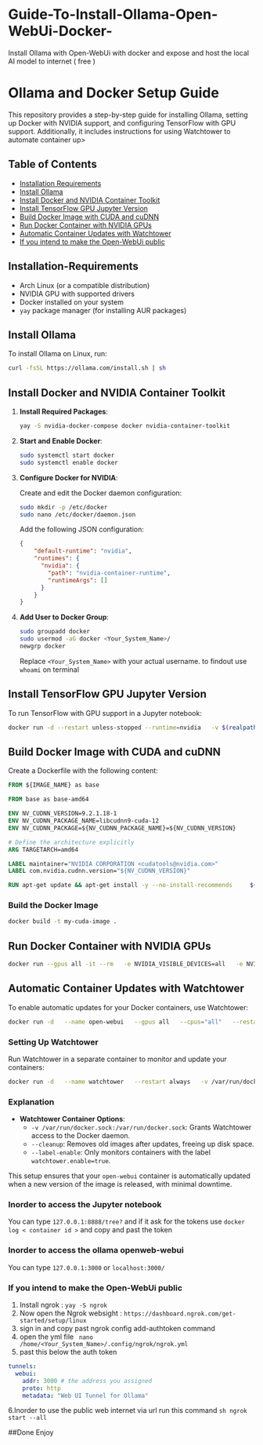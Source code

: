 # Guide-To-Install-Ollama-Open-WebUi-Docker-

Install Ollama with Open-WebUi with docker and expose and host the local AI model to internet ( free ) 

# Ollama and Docker Setup Guide

This repository provides a step-by-step guide for installing Ollama, setting up Docker with NVIDIA support, and configuring TensorFlow with GPU support. Additionally, it includes instructions for using Watchtower to automate container up>

## Table of Contents

- [Installation Requirements](#installation-requirements)
- [Install Ollama](#install-ollama)
- [Install Docker and NVIDIA Container Toolkit](#install-docker-and-nvidia-container-toolkit)
- [Install TensorFlow GPU Jupyter Version](#install-tensorflow-gpu-jupyter-version)
- [Build Docker Image with CUDA and cuDNN](#build-docker-image-with-cuda-and-cudnn)
- [Run Docker Container with NVIDIA GPUs](#run-docker-container-with-nvidia-gpus)
- [Automatic Container Updates with Watchtower](#automatic-container-updates-with-watchtower)
- [If you intend to make the Open-WebUi public](#Generating-a-public-link-to-access-ollama-via-internet)
## Installation-Requirements

- Arch Linux (or a compatible distribution)
- NVIDIA GPU with supported drivers
- Docker installed on your system
- `yay` package manager (for installing AUR packages)

## Install Ollama

To install Ollama on Linux, run:

```sh
curl -fsSL https://ollama.com/install.sh | sh
```

## Install Docker and NVIDIA Container Toolkit

1. **Install Required Packages**:

   ```sh
   yay -S nvidia-docker-compose docker nvidia-container-toolkit
   ```

2. **Start and Enable Docker**:

   ```sh
   sudo systemctl start docker
   sudo systemctl enable docker
   ```

3. **Configure Docker for NVIDIA**:

   Create and edit the Docker daemon configuration:

   ```sh
   sudo mkdir -p /etc/docker
   sudo nano /etc/docker/daemon.json
   ```

   Add the following JSON configuration:

   ```json
   {
       "default-runtime": "nvidia",
       "runtimes": {
         "nvidia": {
           "path": "nvidia-container-runtime",
           "runtimeArgs": []
         }
       }
   }
   ```

4. **Add User to Docker Group**:

   ```sh
   sudo groupadd docker
   sudo usermod -aG docker <Your_System_Name>/
   newgrp docker
   ```

   Replace `<Your_System_Name>` with your actual username. to findout use `whoami` on terminal

## Install TensorFlow GPU Jupyter Version

To run TensorFlow with GPU support in a Jupyter notebook:

```sh
docker run -d --restart unless-stopped --runtime=nvidia   -v $(realpath ~/notebooks):/tf/notebooks -p 8888:8888   tensorflow/tensorflow:nightly-gpu-jupyter
```

## Build Docker Image with CUDA and cuDNN

Create a Dockerfile with the following content:

```dockerfile
FROM ${IMAGE_NAME} as base

FROM base as base-amd64

ENV NV_CUDNN_VERSION=9.2.1.18-1
ENV NV_CUDNN_PACKAGE_NAME=libcudnn9-cuda-12
ENV NV_CUDNN_PACKAGE=${NV_CUDNN_PACKAGE_NAME}=${NV_CUDNN_VERSION}

# Define the architecture explicitly
ARG TARGETARCH=amd64

LABEL maintainer="NVIDIA CORPORATION <cudatools@nvidia.com>"
LABEL com.nvidia.cudnn.version="${NV_CUDNN_VERSION}"

RUN apt-get update && apt-get install -y --no-install-recommends     ${NV_CUDNN_PACKAGE}     && apt-mark hold ${NV_CUDNN_PACKAGE_NAME}     && rm -rf /var/lib/apt/lists/*
```

### Build the Docker Image

```sh
docker build -t my-cuda-image .
```

## Run Docker Container with NVIDIA GPUs

```sh
docker run --gpus all -it --rm   -e NVIDIA_VISIBLE_DEVICES=all   -e NVIDIA_DRIVER_CAPABILITIES=compute,utility   -e TF_FORCE_GPU_ALLOW_GROWTH=true   my-cuda-image
```

## Automatic Container Updates with Watchtower

To enable automatic updates for your Docker containers, use Watchtower:

```sh
docker run -d   --name open-webui   --gpus all   --cpus="all"   --restart always   --ulimit memlock=-1:-1   --ulimit stack=67108864:67108864   --shm-size=1g   --memory-swap=-1   -v ollama:/root/.ollama   -v open-webui:/app/backend/data   -p 3000:8080   --label=com.centurylinklabs.watchtower.enable=true   ghcr.io/open-webui/open-webui:ollama
```

### Setting Up Watchtower

Run Watchtower in a separate container to monitor and update your containers:

```sh
docker run -d   --name watchtower   --restart always   -v /var/run/docker.sock:/var/run/docker.sock   containrrr/watchtower   --cleanup   --label-enable
```

### Explanation

- **Watchtower Container Options**:
  - `-v /var/run/docker.sock:/var/run/docker.sock`: Grants Watchtower access to the Docker daemon.
  - `--cleanup`: Removes old images after updates, freeing up disk space.
  - `--label-enable`: Only monitors containers with the label `watchtower.enable=true`.

This setup ensures that your `open-webui` container is automatically updated when a new version of the image is released, with minimal downtime.

### Inorder to access the Jupyter notebook 
You can type  `127.0.0.1:8888/tree?` and if it ask for the tokens use ` docker log < container id > ` and copy and past the token 

### Inorder to access the ollama openweb-webui
You can type `127.0.0.1:3000` or `localhost:3000/`


### If you intend to make the Open-WebUi public

1. Install ngrok : `yay -S ngrok`
2. Now open the Ngrok websight : `https://dashboard.ngrok.com/get-started/setup/linux`
3. sign in and copy past ngrok config add-authtoken  command
4. open the yml file  `` nano /home/<Your_System_Name>/.config/ngrok/ngrok.yml``
5. past this below the auth token  
```yml
tunnels:
  webui:
    addr: 3000 # the address you assigned
    proto: http
    metadata: "Web UI Tunnel for Ollama"
```
6.Inorder to use the public web internet via url run this command
``sh
ngrok start --all 
`` 

##Done Enjoy 
